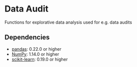 # Data Audit

Functions for explorative data analysis used for e.g. data audits

## Dependencies
- [pandas](https://pandas.pydata.org): 0.22.0 or higher
- [NumPy](http://www.numpy.org): 1.14.0 or higher
- [scikit-learn](http://scikit-learn.org): 0.19.0 or higher